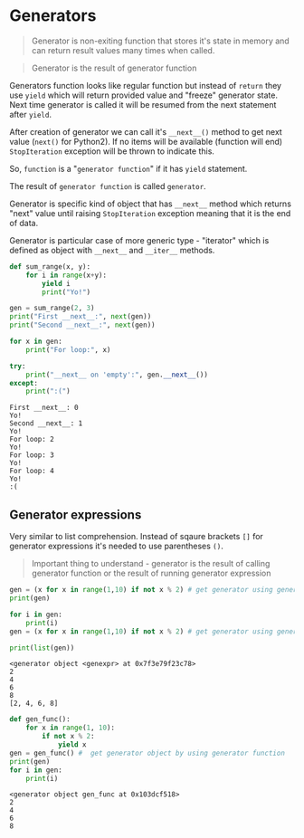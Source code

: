 # Generators

> Generator is non-exiting function that stores it's state in memory and can return result values many times when called.

> Generator is the result of generator function

Generators function looks like regular function but instead of ```return``` they use ```yield``` which will return provided value and "freeze" generator state. Next time generator is called it will be resumed from the next statement after ```yield```.

After creation of generator we can call it's ```__next__()``` method to get next value (```next()``` for Python2). If no items will be available (function will end) ```StopIteration``` exception will be thrown to indicate this.

So, `function` is a "`generator function`" if it has `yield` statement.

The result of `generator function` is called `generator`.

Generator is specific kind of object that has `__next__` method which returns "next" value until raising `StopIteration` exception meaning that it is the end of data.

Generator is particular case of more generic type - "iterator" which is defined as object with `__next__` and `__iter__` methods.


```python
def sum_range(x, y): 
    for i in range(x+y):
        yield i
        print("Yo!")

gen = sum_range(2, 3)
print("First __next__:", next(gen))
print("Second __next__:", next(gen))

for x in gen:
    print("For loop:", x)

try:
    print("__next__ on 'empty':", gen.__next__())
except:
    print(":(")
```

    First __next__: 0
    Yo!
    Second __next__: 1
    Yo!
    For loop: 2
    Yo!
    For loop: 3
    Yo!
    For loop: 4
    Yo!
    :(


## Generator expressions

Very similar to list comprehension. Instead of sqaure brackets `[]` for generator expressions it's needed to use parentheses `()`.

> Important thing to understand - generator is the result of calling generator function or the result of running generator expression


```python
gen = (x for x in range(1,10) if not x % 2) # get generator using generator expression
print(gen)

for i in gen:
    print(i)
gen = (x for x in range(1,10) if not x % 2) # get generator using generator expression

print(list(gen))
```

    <generator object <genexpr> at 0x7f3e79f23c78>
    2
    4
    6
    8
    [2, 4, 6, 8]



```python
def gen_func():
    for x in range(1, 10):
        if not x % 2:
            yield x
gen = gen_func() #  get generator object by using generator function 
print(gen)
for i in gen:
    print(i)
```

    <generator object gen_func at 0x103dcf518>
    2
    4
    6
    8